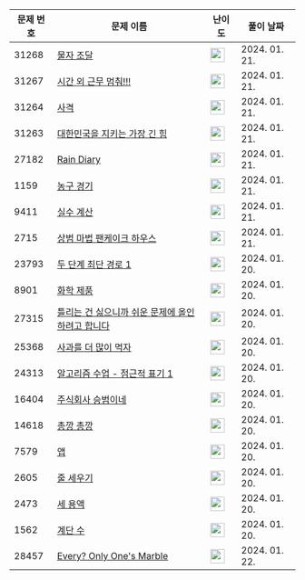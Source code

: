 | 문제 번호 | 문제 이름 | 난이도 | 풀이 날짜 |
| --- | --- | --- | --- |
| 31268 | [물자 조달](https://www.acmicpc.net/problem/31268) | <img height="25px" width="25px=" src="https://static.solved.ac/tier_small/16.svg"/> | 2024. 01. 21.  |
| 31267 | [시간 외 근무 멈춰!!!](https://www.acmicpc.net/problem/31267) | <img height="25px" width="25px=" src="https://static.solved.ac/tier_small/15.svg"/> | 2024. 01. 21.  |
| 31264 | [사격](https://www.acmicpc.net/problem/31264) | <img height="25px" width="25px=" src="https://static.solved.ac/tier_small/11.svg"/> | 2024. 01. 21.  |
| 31263 | [대한민국을 지키는 가장 긴 힘](https://www.acmicpc.net/problem/31263) | <img height="25px" width="25px=" src="https://static.solved.ac/tier_small/9.svg"/> | 2024. 01. 21.  |
| 27182 | [Rain Diary](https://www.acmicpc.net/problem/27182) | <img height="25px" width="25px=" src="https://static.solved.ac/tier_small/2.svg"/> | 2024. 01. 21.  |
| 1159 | [농구 경기](https://www.acmicpc.net/problem/1159) | <img height="25px" width="25px=" src="https://static.solved.ac/tier_small/4.svg"/> | 2024. 01. 21.  |
| 9411 | [실수 계산](https://www.acmicpc.net/problem/9411) | <img height="25px" width="25px=" src="https://static.solved.ac/tier_small/13.svg"/> | 2024. 01. 21.  |
| 2715 | [상범 마법 팬케이크 하우스](https://www.acmicpc.net/problem/2715) | <img height="25px" width="25px=" src="https://static.solved.ac/tier_small/12.svg"/> | 2024. 01. 21.  |
| 23793 | [두 단계 최단 경로 1](https://www.acmicpc.net/problem/23793) | <img height="25px" width="25px=" src="https://static.solved.ac/tier_small/12.svg"/> | 2024. 01. 20.  |
| 8901 | [화학 제품](https://www.acmicpc.net/problem/8901) | <img height="25px" width="25px=" src="https://static.solved.ac/tier_small/11.svg"/> | 2024. 01. 20.  |
| 27315 | [틀리는 건 싫으니까 쉬운 문제에 올인하려고 합니다](https://www.acmicpc.net/problem/27315) | <img height="25px" width="25px=" src="https://static.solved.ac/tier_small/15.svg"/> | 2024. 01. 20.  |
| 25368 | [사과를 더 많이 먹자](https://www.acmicpc.net/problem/25368) | <img height="25px" width="25px=" src="https://static.solved.ac/tier_small/13.svg"/> | 2024. 01. 20.  |
| 24313 | [알고리즘 수업 - 점근적 표기 1](https://www.acmicpc.net/problem/24313) | <img height="25px" width="25px=" src="https://static.solved.ac/tier_small/6.svg"/> | 2024. 01. 20.  |
| 16404 | [주식회사 승범이네](https://www.acmicpc.net/problem/16404) | <img height="25px" width="25px=" src="https://static.solved.ac/tier_small/18.svg"/> | 2024. 01. 20.  |
| 14618 | [총깡 총깡](https://www.acmicpc.net/problem/14618) | <img height="25px" width="25px=" src="https://static.solved.ac/tier_small/13.svg"/> | 2024. 01. 20.  |
| 7579 | [앱](https://www.acmicpc.net/problem/7579) | <img height="25px" width="25px=" src="https://static.solved.ac/tier_small/13.svg"/> | 2024. 01. 20.  |
| 2605 | [줄 세우기](https://www.acmicpc.net/problem/2605) | <img height="25px" width="25px=" src="https://static.solved.ac/tier_small/4.svg"/> | 2024. 01. 20.  |
| 2473 | [세 용액](https://www.acmicpc.net/problem/2473) | <img height="25px" width="25px=" src="https://static.solved.ac/tier_small/13.svg"/> | 2024. 01. 20.  |
| 1562 | [계단 수](https://www.acmicpc.net/problem/1562) | <img height="25px" width="25px=" src="https://static.solved.ac/tier_small/15.svg"/> | 2024. 01. 20.  |
| 28457 | [Every? Only One's Marble](https://www.acmicpc.net/problem/28457) | <img height="25px" width="25px=" src="https://static.solved.ac/tier_small/15.svg"/> | 2024. 01. 22.  |
